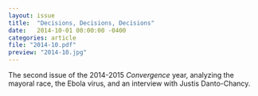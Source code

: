 ```yaml
---
layout: issue
title:  "Decisions, Decisions, Decisions"
date:   2014-10-01 00:00:00 -0400
categories: article
file: "2014-10.pdf"
preview: "2014-10.jpg"
---
```


The second issue of the 2014-2015 *Convergence* year, analyzing the mayoral race, the Ebola virus, and an interview with Justis Danto-Chancy.
